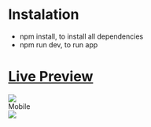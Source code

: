 # Instalation
* npm install, to install all dependencies <br/>
* npm run dev, to run app 


<h1><a href="https://github-viewer-peach.vercel.app/" target="_blank">Live Preview</a></h1>
<img src="https://user-images.githubusercontent.com/86381282/189791578-d5bc71b7-8f58-4b69-a2b7-ef9a2d6d722a.png"/>
<br/>
Mobile
<br/>
<img src="https://user-images.githubusercontent.com/86381282/189791618-451a6d12-1d7d-41ff-8cc2-c2eb95fbffb1.png"/>
